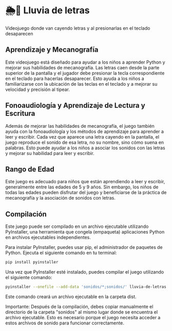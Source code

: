 # 🌦️🔡 Lluvia de letras
Videojuego donde van cayendo letras y al presionarlas en el teclado desaparecen

## Aprendizaje y Mecanografía

Este videojuego está diseñado para ayudar a los niños a aprender Python y mejorar sus habilidades de mecanografía. Las letras caen desde la parte superior de la pantalla y el jugador debe presionar la tecla correspondiente en el teclado para hacerlas desaparecer. Esto ayuda a los niños a familiarizarse con la ubicación de las teclas en el teclado y a mejorar su velocidad y precisión al tipear.

## Fonoaudiología y Aprendizaje de Lectura y Escritura

Además de mejorar las habilidades de mecanografía, el juego también ayuda con la fonoaudiología y los métodos de aprendizaje para aprender a leer y escribir. Cada vez que aparece una letra cayendo en la pantalla, el juego reproduce el sonido de esa letra, no su nombre, sino cómo suena en palabras. Esto puede ayudar a los niños a asociar los sonidos con las letras y mejorar su habilidad para leer y escribir.

## Rango de Edad

Este juego es adecuado para niños que están aprendiendo a leer y escribir, generalmente entre las edades de 5 y 9 años. Sin embargo, los niños de todas las edades pueden disfrutar del juego y beneficiarse de la práctica de mecanografía y la asociación de sonidos con letras.

## Compilación

Este juego puede ser compilado en un archivo ejecutable utilizando PyInstaller, una herramienta que congela (empaqueta) aplicaciones Python en archivos ejecutables independientes. 

Para instalar PyInstaller, puedes usar pip, el administrador de paquetes de Python. Ejecuta el siguiente comando en tu terminal:

```bash
pip install pyinstaller
```
Una vez que PyInstaller esté instalado, puedes compilar el juego utilizando el siguiente comando:

```bash
pyinstaller --onefile --add-data 'sonidos/*;sonidos/' lluvia-de-letras.py
```
Este comando creará un archivo ejecutable en la carpeta dist.

Importante: Después de la compilación, debes copiar manualmente el directorio de la carpeta "sonidos" al mismo lugar donde se encuentra el archivo ejecutable. Esto es necesario porque el juego necesita acceder a estos archivos de sonido para funcionar correctamente.